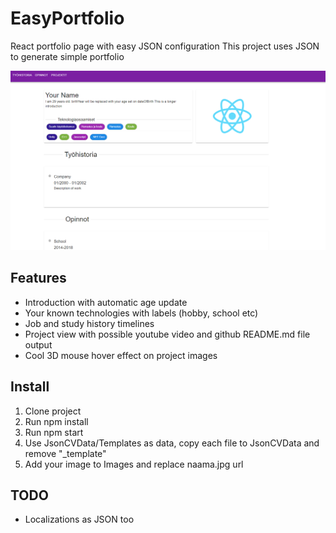 # EasyPortfolio
React portfolio page with easy JSON configuration
This project uses JSON to generate simple portfolio

 ![Image](image.png)

 ## Features
 * Introduction with automatic age update
 * Your known technologies with labels (hobby, school etc)
 * Job and study history timelines
 * Project view with possible youtube video and github README.md file output
 * Cool 3D mouse hover effect on project images
  
 ## Install
 1. Clone project
 2. Run npm install
 3. Run npm start
 4. Use JsonCVData/Templates as data, copy each file to JsonCVData and remove "_template" 
 5. Add your image to Images and replace naama.jpg url
 ## TODO
 * Localizations as JSON too

